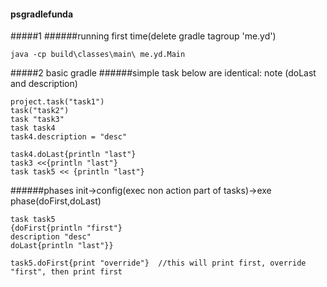 #### psgradlefunda
#####1
######running first time(delete gradle tagroup 'me.yd')
```
java -cp build\classes\main\ me.yd.Main
```
#####2 basic gradle
######simple task
below are identical: note (doLast and description)
```
project.task("task1")
task("task2")
task "task3"
task task4
task4.description = "desc"

task4.doLast{println "last"}
task3 <<{println "last"}
task task5 << {println "last"}
```
######phases
init->config(exec non action part of tasks)->exe phase(doFirst,doLast)
```
task task5 
{doFirst{println "first"}
description "desc"
doLast{println "last"}}

task5.doFirst{print "override"}  //this will print first, override "first", then print first